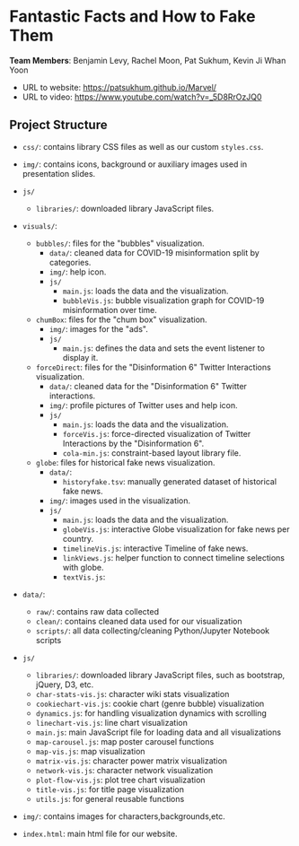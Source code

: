 # Fantastic Facts and How to Fake Them

**Team Members**: Benjamin Levy, Rachel Moon, Pat Sukhum, Kevin Ji Whan Yoon

* URL to website: https://patsukhum.github.io/Marvel/
* URL to video: https://www.youtube.com/watch?v=_5D8RrOzJQ0

## Project Structure
- `css/`: contains library CSS files as well as our custom `styles.css`.
- `img/`: contains icons, background or auxiliary images used in presentation slides.
- `js/`
    - `libraries/`: downloaded library JavaScript files.
- `visuals/`:
  - `bubbles/`: files for the "bubbles" visualization.
    - `data/`: cleaned data for COVID-19 misinformation split by categories.
    - `img/`: help icon.
    - `js/`
      - `main.js`: loads the data and the visualization.
      - `bubbleVis.js`: bubble visualization graph for COVID-19 misinformation over time.
  - `chumBox`: files for the "chum box" visualization.
      - `img/`: images for the "ads".
      - `js/`
        - `main.js`: defines the data and sets the event listener to display it.
  - `forceDirect`: files for the "Disinformation 6" Twitter Interactions visualization.
    - `data/`: cleaned data for the "Disinformation 6" Twitter interactions.
    - `img/`: profile pictures of Twitter uses and help icon.
    - `js/`
      - `main.js`: loads the data and the visualization.
      - `forceVis.js`: force-directed visualization of Twitter Interactions by the "Disinformation 6".
      - `cola-min.js`: constraint-based layout library file.
  - `globe`: files for historical fake news visualization.
    - `data/`:
      - `historyfake.tsv`: manually generated dataset of historical fake news.
    - `img/`: images used in the visualization.
    - `js/`
      - `main.js`: loads the data and the visualization.
      - `globeVis.js`: interactive Globe visualization for fake news per country.
      - `timelineVis.js`: interactive Timeline of fake news.
      - `linkViews.js`: helper function to connect timeline selections with globe.
      - `textVis.js`: 
    



- `data/`:
    - `raw/`: contains raw data collected
    - `clean/`: contains cleaned data used for our visualization
    - `scripts/`: all data collecting/cleaning Python/Jupyter Notebook scripts
- `js/`
    - `libraries/`: downloaded library JavaScript files, such as bootstrap, jQuery, D3, etc.
    - `char-stats-vis.js`: character wiki stats visualization
    - `cookiechart-vis.js`: cookie chart (genre bubble) visualization
    - `dynamics.js`: for handling visualization dynamics with scrolling
    - `linechart-vis.js`: line chart visualization
    - `main.js`: main JavaScript file for loading data and all visualizations
    - `map-carousel.js`: map poster carousel functions
    - `map-vis.js`: map visualization
    - `matrix-vis.js`: character power matrix visualization
    - `network-vis.js`: character network visualization
    - `plot-flow-vis.js`: plot tree chart visualization
    - `title-vis.js`: for title page visualization
    - `utils.js`: for general reusable functions

- `img/`: contains images for characters,backgrounds,etc.
- `index.html`: main html file for our website.